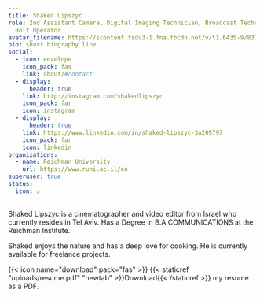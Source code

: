 ```yaml
---
title: Shaked Lipszyc
role: 2nd Assistant Camera, Digital Imaging Technician, Broadcast Technician,
  Bolt Operator
avatar_filename: https://scontent.fsdv3-1.fna.fbcdn.net/v/t1.6435-9/83757071_10213372515182265_7307520506318553088_n.jpg?_nc_cat=100&ccb=1-5&_nc_sid=09cbfe&_nc_ohc=dzNQItykmo8AX8lnOzU&_nc_ht=scontent.fsdv3-1.fna&oh=00_AT_j3TLk9nXWNBguwYx9JtdDk8HjtCFmcG8Ed0WFRdXkqA&oe=6281B670
bio: short biography line
social:
  - icon: envelope
    icon_pack: fas
    link: about/#contact
  - display:
      header: true
    link: http://instagram.com/shakedlipszyc
    icon_pack: far
    icon: instagram
  - display:
      header: true
    link: https://www.linkedin.com/in/shaked-lipszyc-3a209797
    icon_pack: far
    icon: linkedin
organizations:
  - name: Reichman University
    url: https://www.runi.ac.il/en
superuser: true
status:
  icon: ☕️
---
```

Shaked Lipszyc is a cinematographer and video editor from Israel who currently resides in Tel Aviv. Has a Degree in B.A COMMUNICATIONS at the Reichman Institute.

Shaked enjoys the nature and has a deep love for cooking. He is currently available for freelance projects.

{{< icon name="download" pack="fas" >}} {{< staticref "uploads/resume.pdf" "newtab" >}}Download{{< /staticref >}} my resumé as a PDF.
